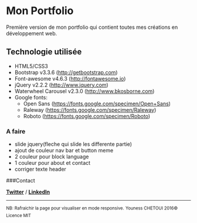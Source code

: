 # Mon Portfolio

Première version de mon portfolio qui contient toutes mes créations en développement web.

## Technologie utilisée

+ HTML5/CSS3
+ Bootstrap v3.3.6 (http://getbootstrap.com)
+ Font-awesome v4.6.3 (http://fontawesome.io)
+ jQuery v2.2.2 (http://www.jquery.com)
+ Waterwheel Carousel v2.3.0 (http://www.bkosborne.com)
+ Google fonts:
    + Open Sans (https://fonts.google.com/specimen/Open+Sans)
    + Raleway (https://fonts.google.com/specimen/Raleway)
    + Roboto (https://fonts.google.com/specimen/Roboto)

### A faire
+ slide jquery(fleche qui slide les differente partie)
+ ajout de couleur nav bar et button meme
+ 2 couleur pour block language 
+ 1 couleur pour about et contact 
+ corriger texte header

###Contact 

**[Twitter](https://twitter.com/Youness_Chetoui)** / **[LinkedIn](https://fr.linkedin.com/in/youness-chetoui-70b296122)**

-----------------

<sup>NB: Rafraichir la page pour visualiser en mode responsive.</sup>
<sup>Youness CHETOUI 2016© Licence MIT</sup>
